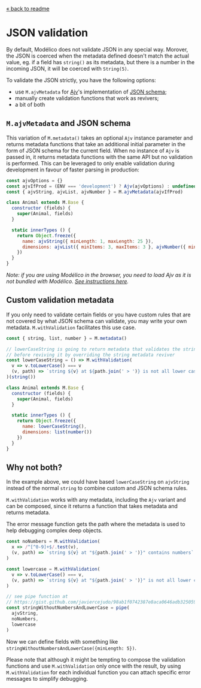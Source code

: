 [« back to readme](../README.md)

# JSON validation

By default, Modélico does not validate JSON in any special way. Morover, the
JSON is coerced when the metadata defined doesn't match the actual value, eg.
if a field has `string()` as its metadata, but there is a number in the
incoming JSON, it will be coerced with `String(5)`.

To validate the JSON strictly, you have the following options:

- use `M.ajvMetadata` for [Ajv](https://epoberezkin.github.io/ajv/)'s implementation of [JSON schema](http://json-schema.org/);
- manually create validation functions that work as revivers;
- a bit of both

## `M.ajvMetadata` and JSON schema

This variation of `M.metadata()` takes an optional `Ajv` instance parameter
and returns metadata functions that take an additional initial parameter in
the form of JSON schema for the current field. When no instance of `Ajv` is
passed in, it returns metadata functions with the same API but no validation
is performed. This can be leveraged to only enable validation during
development in favour of faster parsing in production:

```js
const ajvOptions = {}
const ajvIfProd = (ENV === 'development') ? Ajv(ajvOptions) : undefined
const { ajvString, ajvList, ajvNumber } = M.ajvMetadata(ajvIfProd)

class Animal extends M.Base {
  constructor (fields) {
    super(Animal, fields)
  }

  static innerTypes () {
    return Object.freeze({
      name: ajvString({ minLength: 1, maxLength: 25 }),
      dimensions: ajvList({ minItems: 3, maxItems: 3 }, ajvNumber({ minimum: 0, exclusiveMinimum: true }))
    })
  }
}
```

_Note: if you are using Modélico in the browser, you need to load Ajv as it is
not bundled with Modélico.
[See instructions here](https://epoberezkin.github.io/ajv/#using-in-browser)._

## Custom validation metadata

If you only need to validate certain fields or you have custom rules that are
not covered by what JSON schema can validate, you may write your own metadata.
`M.withValidation` facilitates this use case.

```js
const { string, list, number } = M.metadata()

// lowerCaseString is going to return metadata that validates the string
// before reviving it by overriding the string metadata reviver
const lowerCaseString = () => M.withValidation(
  v => v.toLowerCase() === v
  (v, path) => `string ${v} at ${path.join(' > ')} is not all lower case`
)(string())

class Animal extends M.Base {
  constructor (fields) {
    super(Animal, fields)
  }

  static innerTypes () {
    return Object.freeze({
      name: lowerCaseString(),
      dimensions: list(number())
    })
  }
}
```

## Why not both?

In the example above, we could have based `lowerCaseString` on `ajvString`
instead of the normal `string` to combine custom and JSON schema rules.

`M.withValidation` works with any metadata, including the `Ajv` variant and
can be composed, since it returns a function that takes metadata and returns
metadata.

The error message function gets the path where the metadata is used to help
debugging complex deep objects.

```js
const noNumbers = M.withValidation(
  x => /^[^0-9]+$/.test(v),
  (v, path) => `string ${v} at "${path.join(' > ')}" contains numbers`
)

const lowercase = M.withValidation(
  v => v.toLowerCase() === v,
  (v, path) => `string ${v} at "${path.join(' > ')}" is not all lower case`
)

// see pipe function at
// https://gist.github.com/javiercejudo/98ab1f0742387e8aca0646adb325059f
const stringWithoutNumbersAndLowerCase = pipe(
  ajvString,
  noNumbers,
  lowercase
)
```

Now we can define fields with something like
`stringWithoutNumbersAndLowerCase({minLength: 5})`.

Please note that although it might be tempting to compose the validation
functions and use `M.withValidation` only once with the result, by using
`M.withValidation` for each individual function you can attach specific
error messages to simplify debugging.
